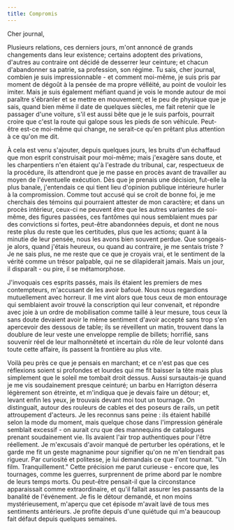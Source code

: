 ```yaml
---
title: Compromis
---
```


Cher journal,


Plusieurs relations, ces derniers jours, m'ont annoncé de grands changements
dans leur existence; certains adoptent des privations, d'autres au contraire
ont décidé de desserrer leur ceinture; et chacun d'abandonner sa patrie, sa
profession, son régime. Tu sais, cher journal, combien je suis impressionnable
\- et comment moi-même, je suis pris par moment de dégoût à la pensée de ma
propre vélléité, au point de vouloir les imiter. Mais je suis également méfiant
quand je vois le monde autour de moi paraître s'ébranler et se mettre en
mouvement; et le peu de physique que je sais, quand bien même il date de
quelques siècles, me fait retenir que le passager d'une voiture, s'il est aussi
bête que je le suis parfois, pourrait croire que c'est la route qui galope sous
les pieds de son véhicule. Peut-être est-ce moi-même qui change, ne serait-ce
qu'en prêtant plus attention à ce qu'on me dit.

À cela est venu s'ajouter, depuis quelques jours, les bruits d'un échaffaud que
mon esprit construisait pour moi-même; mais j'exagère sans doute, et les
charpentiers n'en étaient qu'à l'estrade du tribunal, car, respectueux de la
procédure, ils attendront que je me passe en procès avant de travailler au
moyen de l'éventuelle exécution. Dès que je prenais une décision, fut-elle la
plus banale, j'entendais ce qui tient lieu d'opinion publique intérieure hurler
à la compromission. Comme tout accusé qui se croit de bonne foi, je me
cherchais des témoins qui pourraient attester de mon caractère; et dans un
procès intérieur, ceux-ci ne peuvent être que les autres variantes de soi-même,
des figures passées, ces fantômes qui nous semblaient mues par des convictions
si fortes, peut-être abandonnées depuis, et dont ne nous reste plus du reste
que les certitudes, plus que les actions; quant à la minutie de leur pensée,
nous les avons bien souvent perdue. Que songeais-je alors, quand j'étais
heureux, ou quand au contraire, je me sentais triste ? Je ne sais plus, ne me
reste que ce que je croyais vrai, et le sentiment de la vérité comme un trésor
palpable, qui ne se dilapiderait jamais. Mais un jour, il disparaît - ou pire,
il se métamorphose.

J'invoquais ces esprits passés, mais ils étaient les premiers de mes
contempteurs, m'accusant de les avoir bafoué. Nous nous regardions mutuellement
avec horreur.  Il me vint alors que tous ceux de mon entourage qui semblaient
avoir trouvé la conscription qui leur convenait, et répondre avec joie à un
ordre de mobilisation comme taillé à leur mesure, tous ceux là sans doute
devaient avoir le même sentiment d'avoir accepté sans trop s'en apercevoir des
dessous de table; ils se réveillent un matin, trouvent dans la doublure de leur
veste une enveloppe remplie de billets; horrifié, sans souvenir réel de leur
malhonnêteté et incertain du rôle de leur volonté dans toute cette affaire, ils
passent la frontière au plus vite.

Voilà peu près ce que je pensais en marchant; et ce n'est pas que ces
réflexions soient si profondes et lourdes qui me fit baisser la tête mais plus
simplement que le soleil me tombait droit dessus. Aussi sursautais-je quand je
me vis soudainement presque ceinturé; un barbu en Harrigton déserra légèrement
son étreinte, et m'indiqua que je devais faire un détour; et, levant enfin les
yeux, je trouvais devant moi tout un tournage. On distinguait, autour des
rouleurs de cables et des poseurs de rails, un petit attroupement d'acteurs. Je
les reconnus sans peine : ils étaient habillé selon la mode du moment, mais
quelque chose dans l'impression générale semblait excessif - on aurait cru que
des mannequins de catalogues prenant soudainement vie. Ils avaient l'air trop
authentiques pour l'être réellement.  Je m'excusais d'avoir manqué de perturber
les opérations, et le garde me fit un geste magnanime pour signifier qu'on ne
m'en tiendrait pas rigueur. Par curiosité et politesse, je lui demandais ce que
l'ont tournait. "Un film. Tranquillement." Cette précision me parut curieuse -
encore que, les tournages, comme les guerres, surprennent de prime abord par le
nombre de leurs temps morts. Ou peut-être pensait-il que la circonstance
apparaissait comme extraordinaire, et qu'il fallait assurer les passants de la
banalité de l'événement.  Je fis le détour demandé, et non moins
mystérieusement, m'aperçu que cet épisode m'avait lavé de tous mes sentiments
antérieurs. Je profite depuis d'une quiétude qui m'a beaucoup fait défaut
depuis quelques semaines.
